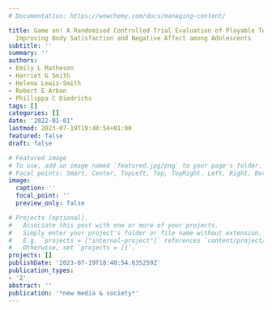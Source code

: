 ```yaml
---
# Documentation: https://wowchemy.com/docs/managing-content/

title: Game on! A Randomised Controlled Trial Evaluation of Playable Technology in
  Improving Body Satisfaction and Negative Affect among Adolescents
subtitle: ''
summary: ''
authors:
- Emily L Matheson
- Harriet G Smith
- Helena Lewis-Smith
- Robert E Arbon
- Phillippa C Diedrichs
tags: []
categories: []
date: '2022-01-01'
lastmod: 2023-07-19T19:40:54+01:00
featured: false
draft: false

# Featured image
# To use, add an image named `featured.jpg/png` to your page's folder.
# Focal points: Smart, Center, TopLeft, Top, TopRight, Left, Right, BottomLeft, Bottom, BottomRight.
image:
  caption: ''
  focal_point: ''
  preview_only: false

# Projects (optional).
#   Associate this post with one or more of your projects.
#   Simply enter your project's folder or file name without extension.
#   E.g. `projects = ["internal-project"]` references `content/project/deep-learning/index.md`.
#   Otherwise, set `projects = []`.
projects: []
publishDate: '2023-07-19T18:40:54.635259Z'
publication_types:
- '2'
abstract: ''
publication: '*new media & society*'
---
```

